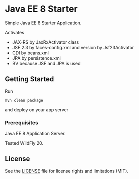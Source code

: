 # Java EE 8 Starter

Simple Java EE 8 Starter Application.

Activates

* JAX-RS by JaxRxActivator class
* JSF 2.3 by faces-config.xml and version by Jsf23Activator
* CDI by beans.xml
* JPA by persistence.xml
* BV because JSF and JPA is used

## Getting Started

Run
```
mvn clean package
```
and deploy on your app server

### Prerequisites

Java EE 8 Application Server.

Tested WildFly 20.


## License

See the [LICENSE](LICENSE.txt) file for license rights and limitations (MIT).
